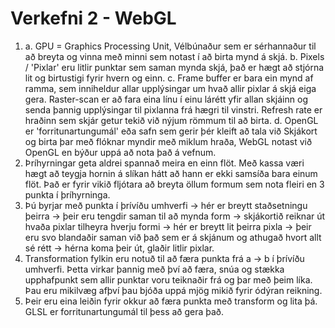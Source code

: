 # Verkefni 2 - WebGL

1.
    a. GPU = Graphics Processing Unit, Vélbúnaður sem er sérhannaður til að breyta og vinna með minni sem notast í að birta mynd á skjá.
    b. Pixels / 'Pixlar' eru litlir punktar sem saman mynda skjá, það er hægt að stjórna lit og birtustigi fyrir hvern og einn.
    c. Frame buffer er bara ein mynd af ramma, sem inniheldur allar upplýsingar um hvað allir pixlar á skjá eiga gera. Raster-scan er að fara eina línu í einu lárétt yfir allan skjáinn og senda þannig upplýsingar til pixlanna frá hægri til vinstri. Refresh rate er hraðinn sem skjár getur tekið við nýjum römmum til að birta.
    d. OpenGL er 'forritunartungumál' eða safn sem gerir þér kleift að tala við Skjákort og birta þar með flóknar myndir með miklum hraða, WebGL notast við OpenGL en býður uppá að nota það á vefnum.
2. Þríhyrningar geta aldrei spannað meira en einn flöt. Með kassa væri hægt að teygja hornin á slíkan hátt að hann er ekki samsíða bara einum flöt. Það er fyrir vikið fljótara að breyta öllum formum sem nota fleiri en 3 punkta í þríhyrninga.
3. Þú byrjar með punkta í þrívíðu umhverfi -> hér er breytt staðsetningu þeirra -> þeir eru tengdir saman til að mynda form -> skjákortið reiknar út hvaða pixlar tilheyra hverju formi -> hér er breytt lit þeirra pixla -> þeir eru svo blandaðir saman við það sem er á skjánum og athugað hvort allt sé rétt -> hérna koma þeir út, glaðir litlir pixlar.
4. Transformation fylkin eru notuð til að færa punkta frá a -> b í þrívíðu umhverfi. Þetta virkar þannig með því að færa, snúa og stækka upphafpunkt sem allir punktar voru teiknaðir frá og þar með þeim líka. Þau eru mikilvæg afþví þau bjóða uppá mjög mikið fyrir ódýran reikning.
5. Þeir eru eina leiðin fyrir okkur að færa punkta með transform og lita þá. GLSL er forritunartungumál til þess að gera það.
